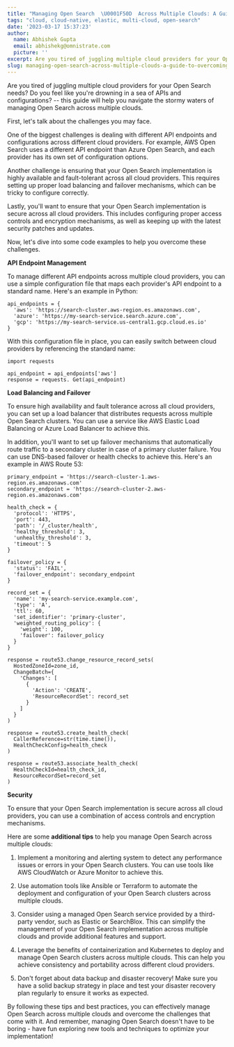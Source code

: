 ```yaml
---
title: "Managing Open Search  \U0001F50D  Across Multiple Clouds: A Guide to Overcoming Challenges"
tags: "cloud, cloud-native, elastic, multi-cloud, open-search"
date: '2023-03-17 15:37:23'
author:
  name: Abhishek Gupta
  email: abhishekg@omnistrate.com
  picture: ''
excerpt: Are you tired of juggling multiple cloud providers for your Open Search needs? this guide will help you navigate the stormy waters of managing Open Search across multiple clouds.
slug: managing-open-search-across-multiple-clouds-a-guide-to-overcoming-challenges
---
```


Are you tired of juggling multiple cloud providers for your Open Search needs? Do you feel like you're drowning in a sea of APIs and configurations? -- this guide will help you navigate the stormy waters of managing Open Search across multiple clouds.

First, let's talk about the challenges you may face. 

One of the biggest challenges is dealing with different API endpoints and configurations across different cloud providers. For example, AWS Open Search uses a different API endpoint than Azure Open Search, and each provider has its own set of configuration options.

Another challenge is ensuring that your Open Search implementation is highly available and fault-tolerant across all cloud providers. This requires setting up proper load balancing and failover mechanisms, which can be tricky to configure correctly.

Lastly, you'll want to ensure that your Open Search implementation is secure across all cloud providers. This includes configuring proper access controls and encryption mechanisms, as well as keeping up with the latest security patches and updates.

Now, let's dive into some code examples to help you overcome these challenges.

**API Endpoint Management**

To manage different API endpoints across multiple cloud providers, you can use a simple configuration file that maps each provider's API endpoint to a standard name. Here's an example in Python:

    api_endpoints = {
      'aws': 'https://search-cluster.aws-region.es.amazonaws.com',
      'azure': 'https://my-search-service.search.azure.com',
      'gcp': 'https://my-search-service.us-central1.gcp.cloud.es.io'
    }


With this configuration file in place, you can easily switch between cloud providers by referencing the standard name:

    import requests
    
    api_endpoint = api_endpoints['aws']
    response = requests. Get(api_endpoint)

**Load Balancing and Failover**

To ensure high availability and fault tolerance across all cloud providers, you can set up a load balancer that distributes requests across multiple Open Search clusters. You can use a service like AWS Elastic Load Balancing or Azure Load Balancer to achieve this.

In addition, you'll want to set up failover mechanisms that automatically route traffic to a secondary cluster in case of a primary cluster failure. You can use DNS-based failover or health checks to achieve this. Here's an example in AWS Route 53:

    primary_endpoint = 'https://search-cluster-1.aws-region.es.amazonaws.com'
    secondary_endpoint = 'https://search-cluster-2.aws-region.es.amazonaws.com'
    
    health_check = {
      'protocol': 'HTTPS',
      'port': 443,
      'path': '/_cluster/health',
      'healthy_threshold': 3,
      'unhealthy_threshold': 3,
      'timeout': 5
    }
    
    failover_policy = {
      'status': 'FAIL',
      'failover_endpoint': secondary_endpoint
    }
    
    record_set = {
      'name': 'my-search-service.example.com',
      'type': 'A',
      'ttl': 60,
      'set_identifier': 'primary-cluster',
      'weighted_routing_policy': {
        'weight': 100,
        'failover': failover_policy
      }
    }
    
    response = route53.change_resource_record_sets(
      HostedZoneId=zone_id,
      ChangeBatch={
        'Changes': [
          {
            'Action': 'CREATE',
            'ResourceRecordSet': record_set
          }
        ]
      }
    )
    
    response = route53.create_health_check(
      CallerReference=str(time.time()),
      HealthCheckConfig=health_check
    )
    
    response = route53.associate_health_check(
      HealthCheckId=health_check_id,
      ResourceRecordSet=record_set
    )

**Security**

To ensure that your Open Search implementation is secure across all cloud providers, you can use a combination of access controls and encryption mechanisms.

Here are some **additional tips** to help you manage Open Search across multiple clouds:

1. Implement a monitoring and alerting system to detect any performance issues or errors in your Open Search clusters. You can use tools like AWS CloudWatch or Azure Monitor to achieve this.

2. Use automation tools like Ansible or Terraform to automate the deployment and configuration of your Open Search clusters across multiple clouds.

3. Consider using a managed Open Search service provided by a third-party vendor, such as Elastic or SearchBlox. This can simplify the management of your Open Search implementation across multiple clouds and provide additional features and support.

4. Leverage the benefits of containerization and Kubernetes to deploy and manage Open Search clusters across multiple clouds. This can help you achieve consistency and portability across different cloud providers.

5. Don't forget about data backup and disaster recovery! Make sure you have a solid backup strategy in place and test your disaster recovery plan regularly to ensure it works as expected.

By following these tips and best practices, you can effectively manage Open Search across multiple clouds and overcome the challenges that come with it. And remember, managing Open Search doesn't have to be boring - have fun exploring new tools and techniques to optimize your implementation!

